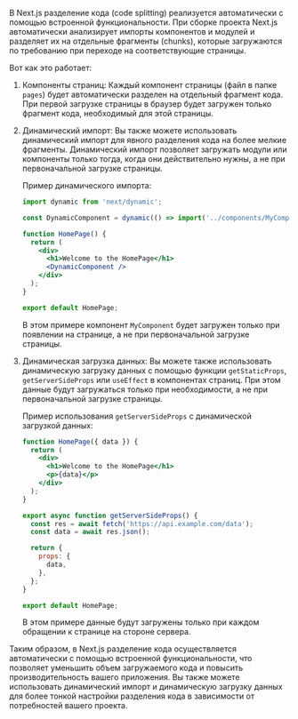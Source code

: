 В Next.js разделение кода (code splitting) реализуется автоматически с помощью встроенной функциональности. При сборке проекта Next.js автоматически анализирует импорты компонентов и модулей и разделяет их на отдельные фрагменты (chunks), которые загружаются по требованию при переходе на соответствующие страницы.

Вот как это работает:

1. Компоненты страниц:
   Каждый компонент страницы (файл в папке `pages`) будет автоматически разделен на отдельный фрагмент кода. При первой загрузке страницы в браузер будет загружен только фрагмент кода, необходимый для этой страницы.

2. Динамический импорт:
   Вы также можете использовать динамический импорт для явного разделения кода на более мелкие фрагменты. Динамический импорт позволяет загружать модули или компоненты только тогда, когда они действительно нужны, а не при первоначальной загрузке страницы.

   Пример динамического импорта:

   ```jsx
   import dynamic from 'next/dynamic';

   const DynamicComponent = dynamic(() => import('../components/MyComponent'));

   function HomePage() {
     return (
       <div>
         <h1>Welcome to the HomePage</h1>
         <DynamicComponent />
       </div>
     );
   }

   export default HomePage;
   ```

   В этом примере компонент `MyComponent` будет загружен только при появлении на странице, а не при первоначальной загрузке страницы.

3. Динамическая загрузка данных:
   Вы можете также использовать динамическую загрузку данных с помощью функции `getStaticProps`, `getServerSideProps` или `useEffect` в компонентах страниц. При этом данные будут загружаться только при необходимости, а не при первоначальной загрузке страницы.

   Пример использования `getServerSideProps` с динамической загрузкой данных:

   ```jsx
   function HomePage({ data }) {
     return (
       <div>
         <h1>Welcome to the HomePage</h1>
         <p>{data}</p>
       </div>
     );
   }

   export async function getServerSideProps() {
     const res = await fetch('https://api.example.com/data');
     const data = await res.json();

     return {
       props: {
         data,
       },
     };
   }

   export default HomePage;
   ```

   В этом примере данные будут загружены только при каждом обращении к странице на стороне сервера.

Таким образом, в Next.js разделение кода осуществляется автоматически с помощью встроенной функциональности, что позволяет уменьшить объем загружаемого кода и повысить производительность вашего приложения. Вы также можете использовать динамический импорт и динамическую загрузку данных для более тонкой настройки разделения кода в зависимости от потребностей вашего проекта.